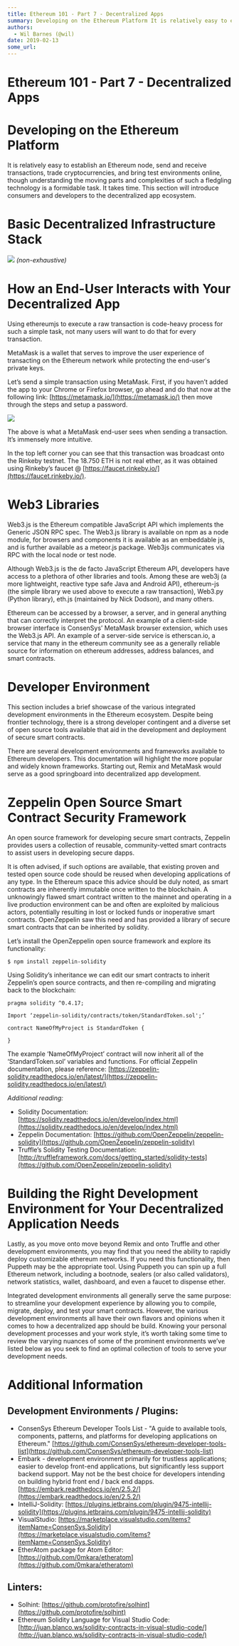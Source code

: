 ```yaml
---
title: Ethereum 101 - Part 7 - Decentralized Apps
summary: Developing on the Ethereum Platform It is relatively easy to establish an Ethereum node, send and receive transactions, trade cryptocurrencies, and bring test environments online, though understanding the moving parts and complexities of such a fledgling technology is a formidable task. It takes time. This section will introduce consumers and developers to the decentralized app ecosystem. Basic Decentralized Infrastructure Stack (non-exhaustive) How an End-User Interacts with Your Decentralized
authors:
  - Wil Barnes (@wil)
date: 2019-02-13
some_url: 
---
```


# Ethereum 101 - Part 7 - Decentralized Apps

# Developing on the Ethereum Platform

It is relatively easy to establish an Ethereum node, send and receive transactions, trade cryptocurrencies, and bring test environments online, though understanding the moving parts and complexities of such a fledgling technology is a formidable task. It takes time. This section will introduce consumers and developers to the decentralized app ecosystem. 

# Basic Decentralized Infrastructure Stack 
![](https://api.beta.kauri.io:443/ipfs/QmRvq7e67HBEa3zDKLHwn1GcSk96yuachXxoQMtevui4ZN)
_(non-exhaustive)_

# How an End-User Interacts with Your Decentralized App

Using ethereumjs to execute a raw transaction is code-heavy process for such a simple task, not many users will want to do that for every transaction. 

MetaMask is a wallet that serves to improve the user experience of transacting on the Ethereum network while protecting the end-user's private keys. 

Let’s send a simple transaction using MetaMask. First, if you haven’t added the app to your Chrome or Firefox browser, go ahead and do that now at the following link: [https://metamask.io/](https://metamask.io/) then move through the steps and setup a password. 

![](https://api.beta.kauri.io:443/ipfs/Qmen7cYubP4VBcVDYivwaqfVieK1Eno18RhEZhKcHWCM6v)

The above is what a MetaMask end-user sees when sending a transaction. It’s immensely more intuitive.

In the top left corner you can see that this transaction was broadcast onto the Rinkeby testnet. The 18.750 ETH is not real ether, as it was obtained using Rinkeby’s faucet @ [https://faucet.rinkeby.io/](https://faucet.rinkeby.io/).

# Web3 Libraries

Web3.js is the Ethereum compatible JavaScript API which implements the Generic JSON RPC spec. The Web3.js library is available on npm as a node module, for browsers and components it is available as an embeddable js, and is further available as a meteor.js package. Web3js communicates via RPC with the local node or test node. 

Although Web3.js is the de facto JavaScript Ethereum API, developers have access to a plethora of other libraries and tools. Among these are web3j (a more lightweight, reactive type safe Java and Android API), ethereum-js (the simple library we used above to execute a raw transaction), Web3.py (Python library), eth.js (maintained by Nick Dodson), and many others. 

Ethereum can be accessed by a browser, a server, and in general anything that can correctly interpret the protocol. An example of a client-side browser interface is ConsenSys’ MetaMask browser extension, which uses the Web3.js API. An example of a server-side service is etherscan.io, a service that many in the ethereum community see as a generally reliable source for information on ethereum addresses, address balances, and smart contracts. 


# Developer Environment
This section includes a brief showcase of the various integrated development environments in the Ethereum ecosystem. Despite being frontier technology, there is a strong developer contingent and a diverse set of open source tools available that aid in the development and deployment of secure smart contracts.

There are several development environments and frameworks available to Ethereum developers. This documentation will highlight the more popular and widely known frameworks. Starting out, Remix and MetaMask would serve as a good springboard into decentralized app development. 

# Zeppelin Open Source Smart Contract Security Framework

An open source framework for developing secure smart contracts, Zeppelin provides users a collection of reusable, community-vetted smart contracts to assist users in developing secure dapps. 

It is often advised, if such options are available, that existing proven and tested open source code should be reused when developing applications of any type. In the Ethereum space this advice should be duly noted, as smart contracts are inherently immutable once written to the blockchain. A unknowingly flawed smart contract written to the mainnet and operating in a live production environment can be and often are exploited by malicious actors, potentially resulting in lost or locked funds or inoperative smart contracts. OpenZeppelin saw this need and has provided a library of secure smart contracts that can be inherited by solidity. 

Let’s install the OpenZeppelin open source framework and explore its functionality: 
```
$ npm install zeppelin-solidity
```

Using Solidity’s inheritance we can edit our smart contracts to inherit Zeppelin’s open source contracts, and then re-compiling and migrating back to the blockchain:

```
pragma solidity ^0.4.17;

Import ‘zeppelin-solidity/contracts/token/StandardToken.sol';’

contract NameOfMyProject is StandardToken {

}
```

The example ‘NameOfMyProject’ contract will now inherit all of the ‘StandardToken.sol’ variables and functions. For official Zeppelin documentation, please reference: [https://zeppelin-solidity.readthedocs.io/en/latest/](https://zeppelin-solidity.readthedocs.io/en/latest/)

_Additional reading:_
- Solidity Documentation: [https://solidity.readthedocs.io/en/develop/index.html](https://solidity.readthedocs.io/en/develop/index.html)
- Zeppelin Documentation: [https://github.com/OpenZeppelin/zeppelin-solidity](https://github.com/OpenZeppelin/zeppelin-solidity)
- Truffle’s Solidity Testing Documentation:
[http://truffleframework.com/docs/getting_started/solidity-tests](https://github.com/OpenZeppelin/zeppelin-solidity)

# Building the Right Development Environment for Your Decentralized Application Needs

Lastly, as you move onto move beyond Remix and onto Truffle and other development environments, you may find that you need the ability to rapidly deploy customizable ethereum networks. If you need this functionality, then Puppeth may be the appropriate tool. Using Puppeth you can spin up a full Ethereum network, including a bootnode, sealers (or also called validators), network statistics, wallet, dashboard, and even a faucet to dispense ether. 

Integrated development environments all generally serve the same purpose: to streamline your development experience by allowing you to compile, migrate, deploy, and test your smart contracts. However, the various development environments all have their own flavors and opinions when it comes to how a decentralized app should be build. Knowing your personal development processes and your work style, it’s worth taking some time to review the varying nuances of some of the prominent environments we’ve listed below as you seek to find an optimal collection of tools to serve your development needs. 

# Additional Information

## Development Environments / Plugins: 
- ConsenSys Ethereum Developer Tools List - "A guide to available tools, components, patterns, and platforms for developing applications on Ethereum." [https://github.com/ConsenSys/ethereum-developer-tools-list](https://github.com/ConsenSys/ethereum-developer-tools-list)
- Embark - development environment primarily for trustless applications; easier to develop front-end applications, but significantly less support backend support. May not be the best choice for developers intending on building hybrid front end / back end dapps. [https://embark.readthedocs.io/en/2.5.2/](https://embark.readthedocs.io/en/2.5.2/)
- IntelliJ-Solidity: [https://plugins.jetbrains.com/plugin/9475-intellij-solidity](https://plugins.jetbrains.com/plugin/9475-intellij-solidity)
- VisualStudio: [https://marketplace.visualstudio.com/items?itemName=ConsenSys.Solidity](https://marketplace.visualstudio.com/items?itemName=ConsenSys.Solidity)
- EtherAtom package for Atom Editor: [https://github.com/0mkara/etheratom](https://github.com/0mkara/etheratom)

## Linters: 
- Solhint: [https://github.com/protofire/solhint](https://github.com/protofire/solhint)
- Ethereum Solidity Language for Visual Studio Code: [http://juan.blanco.ws/solidity-contracts-in-visual-studio-code/](http://juan.blanco.ws/solidity-contracts-in-visual-studio-code/)
